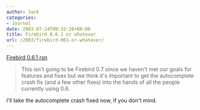 ```yaml
---
author: Jack
categories:
- Journal
date: 2003-07-24T00:33:28+00:00
title: Firebird 0.6.1 or whatever
url: /2003/firebird-061-or-whatever/
---
```


[Firebird 0.6.1 rsn][1]



> This isn't going to be Firebird 0.7 since we haven't met our goals for features and fixes but we think it's important to get the autocomplete crash fix (and a few other fixes) into the hands of all the people currently using 0.6.

  
> 

I'll take the autocomplete crash fixed now, if you don't mind.

 [1]: http://weblogs.mozillazine.org/asa/archives/003740.html "adot's notblog*: firebird 0.6.1 rsn"